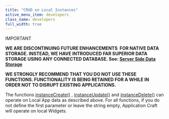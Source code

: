```yaml
---
title: "CRUD on Local Instances"
active_menu_item: developers
class_name: developers
full_width: true
---
```



IMPORTANT

**WE ARE DISCONTINUING FUTURE ENHANCEMENTS  FOR NATIVE DATA STORAGE. INSTEAD, WE HAVE INTRODUCED FAR SUPERIOR DATA STORAGE USING ANY CONNECTED DATABASE. See: [Server Side Data Storage](../../../../data-storage/server-side-data-storage/)**

**WE STRONGLY RECOMMEND THAT YOU DO NOT USE THESE FUNCTIONS. FUNCTIONALITY IS BEING RETAINED FOR A WHILE IN ORDER NOT TO DISRUPT EXISTING APPLICATIONS.**

The functions [instanceCreate()](../../../../../scripting-apis/client-api/instance-data-functions/instancecreate) , [instanceUpdate()](../../../../../scripting-apis/client-api/instance-data-functions/instancesave) and [instanceDelete()](../../../../../scripting-apis/client-api/instance-data-functions/instancedelete) can operate on Local App data as described above. For all functions, if you do not define the first parameter or leave the string empty, Application Craft will operate on local Widgets.

